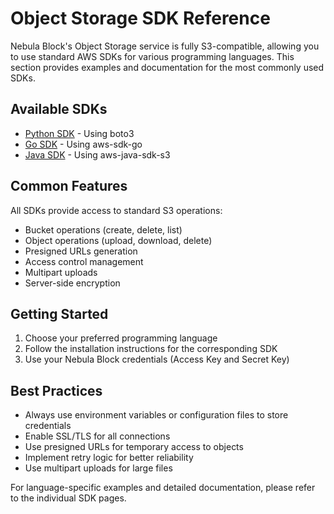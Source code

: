 # Object Storage SDK Reference

Nebula Block's Object Storage service is fully S3-compatible, allowing you to use standard AWS SDKs for various programming languages. This section provides examples and documentation for the most commonly used SDKs.

## Available SDKs

- [Python SDK](Python_sdk.md) - Using boto3
- [Go SDK](Golang_sdk.md) - Using aws-sdk-go
- [Java SDK](Java_sdk.md) - Using aws-java-sdk-s3

## Common Features

All SDKs provide access to standard S3 operations:
- Bucket operations (create, delete, list)
- Object operations (upload, download, delete)
- Presigned URLs generation
- Access control management
- Multipart uploads
- Server-side encryption

## Getting Started

1. Choose your preferred programming language
2. Follow the installation instructions for the corresponding SDK
3. Use your Nebula Block credentials (Access Key and Secret Key)

## Best Practices

- Always use environment variables or configuration files to store credentials
- Enable SSL/TLS for all connections
- Use presigned URLs for temporary access to objects
- Implement retry logic for better reliability
- Use multipart uploads for large files

For language-specific examples and detailed documentation, please refer to the individual SDK pages. 